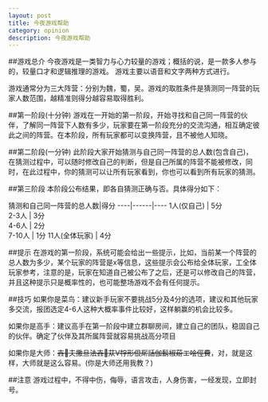 ```yaml
---
layout: post
title: 今夜游戏帮助
category: opinion
description: 今夜游戏帮助
---
```


##游戏总介
今夜游戏是一类智力与心力较量的游戏；概括的说，是一款多人参与的，较量口才和逻辑推理的游戏。
游戏主要以语音和文字两种方式进行。

游戏通常分为三大阵营：分别为魏，蜀，吴。游戏的取胜条件是猜测同一阵营的玩家人数范围，越精准则得分越容易取得胜利。

##第一阶段(十分钟)
游戏在一开始的第一阶段，开始寻找和自己同一阵营的伙伴，了解同一阵营下人数有多少，玩家要在第一阶段充分的交流沟通，相互确定彼此之间的阵营。在本阶段，所有玩家都可以变换阵营，且不被他人知晓。

##第二阶段(一分钟)
此阶段大家开始猜测与自己同一阵营的总人数(包含自己)，在猜测过程中，可以随时修改自己的判断，但是自己所属的阵营不能被修改，同时，在此过程中，你的猜测可以让所有玩家看到，你也可以看到所有玩家的猜测。

##第三阶段
本阶段公布结果，即各自猜测正确与否。具体得分如下：

  猜测和自己同一阵营的总人数|得分
----|------|----
1人(仅自己)  | 5分  
2-3人 		| 3分  
4-6人 		| 2分  
7-10人 		| 1分
11人(全体玩家) | 4分

##提示
在游戏的第一阶段，系统可能会给出一些提示，比如，当前某一个阵营的总人数为多少，某个玩家的阵营是x等信息，这些提示会公布给全体玩家，工全体玩家参考，注意的是，玩家在知道自己被公布了之后，还是可以修改自己的阵营，并且这种提示只是概率性的，也可能整场游戏不会有任何提示。

##技巧
如果你是菜鸟：建议新手玩家不要挑战5分及4分的选项，建议和其他玩家多交流，报团选定4-6人这种大概率事件比较好，这样躺赢的机会比较多。

如果你是高手：建议高手在第一阶段中建立群聊房间，建立自己的团队，稳固自己的伙伴。确定了伙伴及其所属阵营就容易挑战高分项目

如果你是大师：~~壵夫撒旦法壵苁V牸形佷厛話伽鬍椒蒶エ哙俓費~~，对，就是这样，大师就是这么容易。(你是大师还用我教？)

##注意
游戏过程中，不得中伤，侮辱，语言攻击，人身伤害，一经发现，立即封号。








